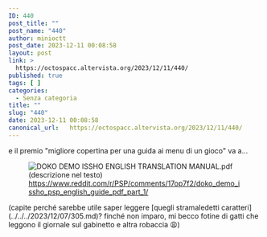 ```yaml
---
ID: 440
post_title: ""
post_name: "440"
author: minioctt
post_date: 2023-12-11 00:08:58
layout: post
link: >
  https://octospacc.altervista.org/2023/12/11/440/
published: true
tags: [ ]
categories:
  - Senza categoria
title: ""
slug: "440"
date: 2023-12-11 00:08:58
canonical_url:   https://octospacc.altervista.org/2023/12/11/440/
---
```

<!-- wp:paragraph -->
<p markdown="1">e il premio "migliore copertina per una guida ai menu di un gioco" va a...</p>
<!-- /wp:paragraph -->

<!-- wp:paragraph -->
<p markdown="1"></p>
<!-- /wp:paragraph -->

<!-- wp:image {"id":441,"sizeSlug":"full","linkDestination":"none"} -->
<figure class="wp-block-image size-full"><img src="https://octospacc.github.io/microblog-mirror/assets/uploads/2023/12/image-7.png" alt="DOKO DEMO ISSHO ENGLISH TRANSLATION MANUAL.pdf (descrizione nel testo)" class="wp-image-441"/><figcaption class="wp-element-caption"><a href="https://www.reddit.com/r/PSP/comments/17op7f2/doko_demo_issho_psp_english_guide_pdf_part_1/">https://www.reddit.com/r/PSP/comments/17op7f2/doko_demo_issho_psp_english_guide_pdf_part_1/</a></figcaption></figure>
<!-- /wp:image -->

<!-- wp:paragraph -->
<p markdown="1"></p>
<!-- /wp:paragraph -->

<!-- wp:paragraph -->
<p markdown="1">(capite perché sarebbe utile saper leggere [quegli stramaledetti caratteri](../../../2023/12/07/305.md)? finché non imparo, mi becco fotine di gatti che leggono il giornale sul gabinetto e altra robaccia 😩️)</p>
<!-- /wp:paragraph -->